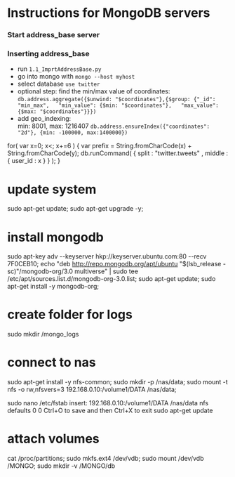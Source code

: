 # Instructions for MongoDB servers

### Start address_base server

### Inserting address_base
* run `1.1_ImprtAddressBase.py`
* go into mongo with `mongo --host myhost`
* select database `use twitter`
* optional step: find the min/max value of coordinates:  
`db.address.aggregate({$unwind: "$coordinates"},{$group: {"_id": "min_max",  
                                "min_value": {$min: "$coordinates"},  
                                "max_value": {$max: "$coordinates"}}})`
* add geo_indexing:  
    min: 8001,  max: 1216407
    `db.address.ensureIndex({"coordinates": "2d"}, {min: -100000, max:1400000})`
    
    
    
for( var x=0; x<; x+=6 ) {
    var prefix = String.fromCharCode(x) + String.fromCharCode(y);
    db.runCommand( { split : "twitter.tweets" , middle : { user_id : x } } );
  }
  
  
# update system
sudo apt-get update; sudo apt-get upgrade -y;


# install mongodb
sudo apt-key adv --keyserver hkp://keyserver.ubuntu.com:80 --recv 7F0CEB10;
echo "deb http://repo.mongodb.org/apt/ubuntu "$(lsb_release -sc)"/mongodb-org/3.0 multiverse" | sudo tee /etc/apt/sources.list.d/mongodb-org-3.0.list;
sudo apt-get update;
sudo apt-get install -y mongodb-org;

# create folder for logs
sudo mkdir /mongo_logs

# connect to nas
sudo apt-get install -y nfs-common;
sudo mkdir -p /nas/data; sudo mount -t nfs -o rw,nfsvers=3 192.168.0.10:/volume1/DATA /nas/data;

sudo nano /etc/fstab
insert:
	192.168.0.10:/volume1/DATA /nas/data nfs defaults 0 0
	Ctrl+O to save and then Ctrl+X to exit
sudo apt-get update

# attach volumes

cat /proc/partitions; sudo mkfs.ext4 /dev/vdb;
sudo mount /dev/vdb /MONGO; sudo mkdir -v /MONGO/db